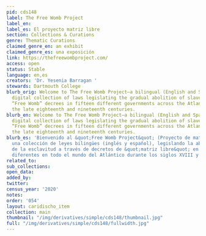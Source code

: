 ```yaml
---
pid: cds148
label: The Free Womb Project
label_en:
label_es: El proyecto matriz libre
section: Collections & Curations
genre: Thematic Curations
claimed_genre_en: an exhibit
claimed_genre_es: una exposición
link: https://thefreewombproject.com/
access: open
status: Stable
language: en,es
creators: 'Dr. Yesenia Barragan '
stewards: Dartmouth College
blurb_orig: Welcome to The Free Womb Project—a bilingual (English and Spanish-language),
  digital collection of laws legislating the gradual abolition of slavery through
  “Free Womb” decrees in fifteen different governments across the Atlantic World during
  the late eighteenth and nineteenth centuries.
blurb_en: Welcome to The Free Womb Project—a bilingual (English and Spanish-language),
  digital collection of laws legislating the gradual abolition of slavery through
  “Free Womb” decrees in fifteen different governments across the Atlantic World during
  the late eighteenth and nineteenth centuries.
blurb_es: 'Bienvenido al &quot;Free Womb Project&quot; (Proyecto de matriz libre):
  una colección de leyes bilingües (inglés y español), legislando la abolición gradual
  de la esclavitud a través de decretos de &quot;matriz libre&quot; en quince gobiernos
  diferentes en todo el mundo del Atlántico durante los siglos XVIII y XIX.'
related_to:
sub_collections:
open_data:
added_by:
twitter:
census_year: '2020'
notes:
order: '054'
layout: caridischo_item
collection: main
thumbnail: "/img/derivatives/simple/cds148/thumbnail.jpg"
full: "/img/derivatives/simple/cds148/fullwidth.jpg"
---
```

